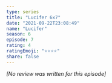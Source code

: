 ```yaml
---
type: series
title: "Lucifer 6x7"
date: "2021-09-22T23:08:49"
name: "Lucifer"
season: 6
episode: 7
rating: 4
ratingEmoji: "⭐️⭐️⭐️⭐️"
share: false
---
```


*[No review was written for this episode]*
